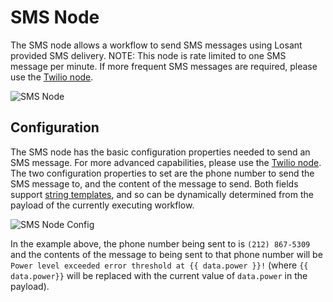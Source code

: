 # SMS Node

The SMS node allows a workflow to send SMS messages using Losant provided SMS delivery. NOTE: This node is rate limited to one SMS message per minute. If more frequent SMS messages are required, please use the [Twilio node](/workflows/outputs/twilio/).

![SMS Node](/images/workflows/outputs/sms-node.png "SMS Node")

## Configuration

The SMS node has the basic configuration properties needed to send an SMS message. For more advanced capabilities, please use the [Twilio node](/workflows/outputs/twilio/). The two configuration properties to set are the phone number to send the SMS message to, and the content of the message to send. Both fields support [string templates](/workflows/accessing-payload-data/#string-templates), and so can be dynamically determined from the payload of the currently executing workflow.

![SMS Node Config](/images/workflows/outputs/sms-node-config.png "SMS Node Config")

In the example above, the phone number being sent to is `(212) 867-5309` and the contents of the message to being sent to that phone number will be `Power level exceeded error threshold at {{ data.power }}!` (where `{{ data.power}}` will be replaced with the current value of `data.power` in the payload).
